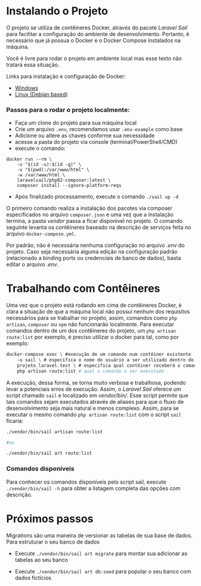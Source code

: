 # Instalando o Projeto

O projeto se utiliza de contêineres Docker, através do pacote _Laravel Sail_ para facilitar a configuração do ambiente de desenvolvimento. Portanto, é necessário que já possua o Docker e o Docker Compose instalados na máquina.

Você é livre para rodar o projeto em ambiente local mas esse texto não tratará essa situação.

Links para instalação e configuração de Docker:

-   [Windows](https://docs.docker.com/docker-for-windows/install/)
-   [Linux (Debian based)](https://docs.docker.com/engine/install/ubuntu/)

### Passos para o rodar o projeto localmente:

-   Faça um clone do projeto para sua máquina local
-   Crie um arquivo `.env`, recomendamos usar `.env-example` como base
-   Adicione ou altere as chaves conforme sua necessidade
-   acesse a pasta do projeto via console (terminal/PowerShell/CMD)
-   execute o comando:

```shell
docker run --rm \
    -u "$(id -u):$(id -g)" \
    -v "$(pwd):/var/www/html" \
    -w /var/www/html \
    laravelsail/php82-composer:latest \
    composer install --ignore-platform-reqs
```

-   Após finalizado processamento, execute o comando `./sail up -d`

O primeiro comando realiza a instalação dos pacotes via composer especificados no arquivo `composer.json` e uma vez que a instalação termina, a pasta _vendor_ passa a ficar disponível no projeto. O comando seguinte levanta os contêineres baseado na descrição de serviços feita no arquivo `docker-compose.yml`.

Por padrão, não é necessária nenhuma configuração no arquivo _.env_ do projeto. Caso seja necessária alguma edição na configuração padrão (relacionado a binding ports ou credenciais de banco de dados), basta editar o arquivo _.env_.

# Trabalhando com Contêineres

Uma vez que o projeto está rodando em cima de contêineres Docker, é clara a situação de que a máquina local não possui nenhum dos requisitos necessários para se trabalhar no projeto, assim, comandos como `php artisan`, `composer` ou `npm` não funcionarão localmente. Para executar comandos dentro de um dos contêineres do projeto, um `php artisan route:list` por exemplo, é preciso utilizar o docker para tal, como por exemplo:

```bash
docker-compose exec \ #execução de um comando num contêiner existente
    -u sail \ # especifica o nome do usuário a ser utilizado dentro do contêiner
    projeto_laravel.test \ # especifica qual contêiner receberá o comando
    php artisan route:list # qual o comando a ser executado
```

A execução, dessa forma, se torna muito verbosa e trabalhosa, podendo levar a potenciais erros de execução. Assim, o _Laravel Sail_ oferece um script chamado `sail` e localizado em _vendor/bin/_. Esse script permite que tais comandos sejam executados através de aliases para que o fluxo de desenvolvimento seja mais natural e menos complexo. Assim, para se executar o mesmo comando `php artisan route:list` com o script `sail` ficaria:

```bash
./vendor/bin/sail artisan route:list

#ou

./vendor/bin/sail art route:list
```

### Comandos disponíveis

Para conhecer os comandos disponíveis pelo script sail, execute `./vendor/bin/sail -h` para obter a listagem completa das opções com descrição.

# Próximos passos

Migrations são uma maneira de versionar as tabelas de sua base de dados. Para estruturar o seu banco de dados

-   Execute `./vendor/bin/sail art migrate` para montar sua adicionar as tabelas ao seu banco

-   Execute `./vendor/bin/sail art db:seed` para popular o seu banco com dados fictícios
